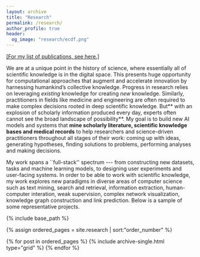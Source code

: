 ```yaml
---
layout: archive
title: "Research"
permalink: /research/
author_profile: true
header:
  og_image: "research/ecdf.png"
---
```

[[For my list of publications, see here.]](https://scholar.google.com/citations?hl=en&user=RZbspgIAAAAJ&view_op=list_works&sortby=pubdate)

We are at a unique point in the history of science, where essentially all of scientific knowledge is in the digital space. This presents huge opportunity for computational approaches that augment and accelerate innovation by harnessing humankind’s collective knowledge. Progress in research relies on leveraging _existing_ knowledge for creating _new_ knowledge. Similarly, practitioners in fields like medicine and engineering are often required to make complex decisions rooted in deep scientific knowledge. But** with an explosion of scholarly information produced every day, experts often cannot see the broad landscape of possibility**. My goal is to build new AI models and systems that **mine scholarly literature, scientific knowledge bases and medical records** to help researchers and science-driven practitioners throughout all stages of their work: coming up with ideas, generating hypotheses, finding solutions to problems, performing analyses and making decisions. 

My work spans a ``full-stack'' spectrum --- from constructing new datasets, tasks and machine learning models, to designing user experiments and user-facing systems. In order to be able to work with scientific knowledge, my work explores new paradigms in diverse areas of computer science such as text mining, search and retrieval, information extraction, human-computer interation, weak supervision, complex network visualization, knowledge graph construction and link prediction. Below is a sample of some representative projects. 

<nbsp>

{% include base_path %}

{% assign ordered_pages = site.research | sort:"order_number" %}

{% for post in ordered_pages %}
  {% include archive-single.html type="grid" %}
{% endfor %}
